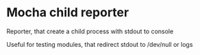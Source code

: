 # Mocha child reporter

Reporter, that create a child process with stdout to console

Useful for testing modules, that redirect stdout to /dev/null or logs
